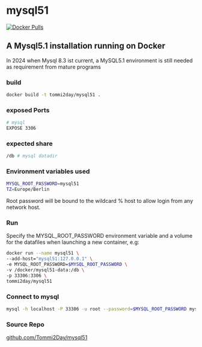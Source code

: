 # mysql51

[![Docker Pulls](https://img.shields.io/docker/pulls/tommi2day/mysql51.svg)](https://hub.docker.com/r/tommi2day/mysql51/)

## A Mysql5.1 installation running on Docker
In 2024 when Mysql 8.3 ist current, a MySQL5.1 environment is still needed as requirement from mature programs 

### build
```sh
docker build -t tommi2day/mysql51 .
```
### exposed Ports
```sh
# mysql  
EXPOSE 3306
```
### expected share
```sh
/db # mysql datadir
```

### Environment variables used
```sh
MYSQL_ROOT_PASSWORD=mysql51
TZ=Europe/Berlin
```
Root password will be bound to the wildcard % host to allow login from any network host.

### Run
Specify the MYSQL_ROOT_PASSWORD environment variable and a volume 
for the datafiles when launching a new container, e.g:

```sh
docker run --name mysql51 \
--add-host="mysql51:127.0.0.1" \
-e MYSQL_ROOT_PASSWORD=$MYSQL_ROOT_PASSWORD \ 
-v /docker/mysql51-data:/db \ 
-p 33306:3306 \
tommi2day/mysql51
```

### Connect to mysql
```sh
mysql -h localhost -P 33306 -u root --password=$MYSQL_ROOT_PASSWORD mysql
```

### Source Repo
[github.com/Tommi2Day/mysql51](https://github.com/Tommi2Day/mysql51)